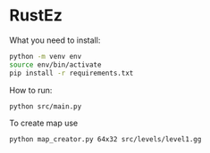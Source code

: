 # RustEz

What you need to install:
```bash
python -m venv env
source env/bin/activate
pip install -r requirements.txt
```
How to run:
```bash
python src/main.py
```
To create map use
```bash
python map_creator.py 64x32 src/levels/level1.gg
```
